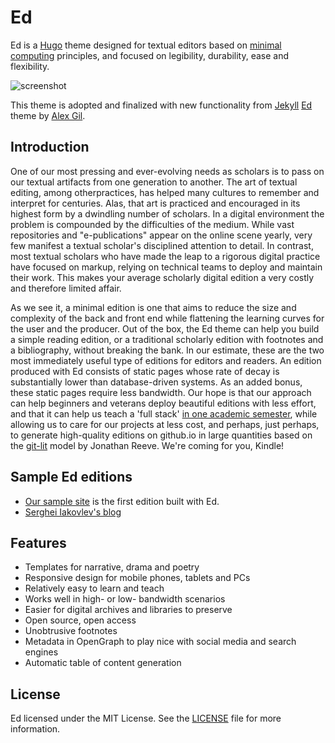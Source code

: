 # Ed

Ed is a [Hugo][hugo] theme designed for textual editors based on
[minimal computing][mincomp] principles, and focused on legibility, durability,
ease and flexibility.

![screenshot][]

This theme is adopted and finalized with new functionality from
[Jekyll][jekyll] [Ed][ed-original] theme by [Alex Gil][gil-twitter].

## Introduction

One of our most pressing and ever-evolving needs as scholars is to
pass on our textual artifacts from one generation to another. The art of
textual editing, among otherpractices, has helped many cultures to remember
and interpret for centuries. Alas, that art is practiced and encouraged in its
highest form by a dwindling number of scholars. In a digital environment the
problem is compounded by the difficulties of the medium. While vast
repositories and "e-publications" appear on the online scene yearly, very few
manifest a textual scholar's disciplined attention to detail. In contrast, most
textual scholars who have made the leap to a rigorous digital practice have
focused on markup, relying on technical teams to deploy and maintain their
work. This makes your average scholarly digital edition a very costly and
therefore limited affair.

As we see it, a minimal edition is one that aims to reduce the size and
complexity of the back and front end while flattening the learning curves for
the user and the producer. Out of the box, the Ed theme can help you build a
simple reading edition, or a traditional scholarly edition with footnotes and
a bibliography, without breaking the bank. In our estimate, these are the two
most immediately useful type of editions for editors and readers. An edition
produced with Ed consists of static pages whose rate of decay is substantially
lower than database-driven systems. As an added bonus, these static pages
require less bandwidth. Our hope is that our approach can help beginners and
veterans deploy beautiful editions with less effort, and that it can help us
teach a 'full stack' [in one academic semester][minimal-editions], while
allowing us to care for our projects at less cost, and perhaps, just perhaps,
to generate high-quality editions on github.io in large quantities based on the
[git-lit][git-lit] model by Jonathan Reeve. We're coming for you, Kindle!

## Sample Ed editions

- [Our sample site][sample-site] is the first edition built with Ed.
- [Serghei Iakovlev's blog][blog]

## Features

- Templates for narrative, drama and poetry
- Responsive design for mobile phones, tablets and PCs
- Relatively easy to learn and teach
- Works well in high- or low- bandwidth scenarios
- Easier for digital archives and libraries to preserve
- Open source, open access
- Unobtrusive footnotes
- Metadata in OpenGraph to play nice with social media and search engines
- Automatic table of content generation

## License

Ed licensed under the MIT License. See the [LICENSE][license] file for more
information.

[hugo]: http://gohugo.io
[mincomp]: http://go-dh.github.io/mincomp/
[screenshot]: https://raw.githubusercontent.com/sergeyklay/gohugo-theme-ed/master/exampleSite/content/documentation/screenshot-home.png
[jekyll]: https://jekyllrb.com
[ed-original]: https://github.com/minicomp/ed
[gil-twitter]: https://twitter.com/elotroalex
[minimal-editions]: https://github.com/susannalles/MinimalEditions/blob/master/README.md
[git-lit]: http://jonreeve.com/2015/09/introducing-git-lit/
[sample-site]: https://gohugo-theme-ed.netlify.app/
[blog]: https://serghei.blog/?utm_source=ed&utm_campaign=docs&utm_medium=smm
[example-site]: https://github.com/sergeyklay/gohugo-theme-ed/tree/master/exampleSite
[config-sample]: https://github.com/sergeyklay/gohugo-theme-ed/blob/master/exampleSite/config.toml
[license]: https://raw.githubusercontent.com/sergeyklay/gohugo-theme-ed/master/LICENSE
